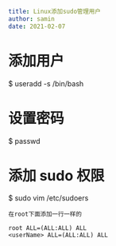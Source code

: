 ```yaml
title: Linux添加sudo管理用户
author: samin
date: 2021-02-07
```

# 添加用户

$ useradd -s /bin/bash <userName>

# 设置密码

$ passwd <userName>

# 添加 sudo 权限

$ sudo vim /etc/sudoers

```
在root下面添加一行一样的

root ALL=(ALL:ALL) ALL
<userName> ALL=(ALL:ALL) ALL
```
